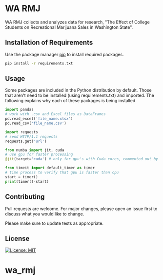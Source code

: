 # WA RMJ

WA RMJ collects and analyzes data for research, "The Effect of College Students on Recreational Marijuana Sales in Washington State".

## Installation of Requirements

Use the package manager [pip](https://pip.pypa.io/en/stable/) to install required packages.

```bash
pip install -r requirements.txt
```

## Usage

Some packages are included in the Python distribution by default. Those that aren't need to be installed (using requirements.txt) and imported. The following explains why each of these packages is being installed.

```python
import pandas
# work with .csv and Excel files as DataFrames
pd.read_excel('file_name.xlsx')
pd.read_csv('file_name.csv')

import requests
# send HTTP/1.1 requests
requests.get('url')

from numba import jit, cuda
# use gpu for faster processing
@jit(target='cuda') # only for gpu's with Cuda cores, commented out by default

from timeit import default_timer as timer
# time process to verify that gpu is faster than cpu
start = timer()
print(timer()-start)
```

## Contributing
Pull requests are welcome. For major changes, please open an issue first to discuss what you would like to change.

Please make sure to update tests as appropriate.

## License
[![License: MIT](https://img.shields.io/badge/License-MIT-yellow.svg)](https://opensource.org/licenses/MIT)
# wa_rmj
